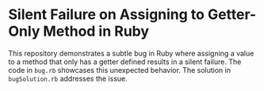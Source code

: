# Silent Failure on Assigning to Getter-Only Method in Ruby

This repository demonstrates a subtle bug in Ruby where assigning a value to a method that only has a getter defined results in a silent failure.  The code in `bug.rb` showcases this unexpected behavior. The solution in `bugSolution.rb` addresses the issue.